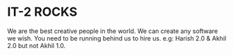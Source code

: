 # IT-2 ROCKS

We are the best creative people in the world. We can create any software we wish. You need to be running behind us to hire us. e.g: Harish 2.0 & Akhil 2.0 but not Akhil 1.0.

